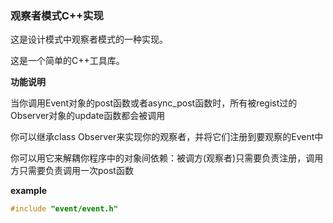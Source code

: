 ### 观察者模式C++实现

这是设计模式中观察者模式的一种实现。

这是一个简单的C++工具库。

**功能说明**

当你调用Event对象的post函数或者async_post函数时，所有被regist过的Observer对象的update函数都会被调用

你可以继承class Observer来实现你的观察者，并将它们注册到要观察的Event中

你可以用它来解耦你程序中的对象间依赖：被调方(观察者)只需要负责注册，调用方只需要负责调用一次post函数

**example**

```c++
#include "event/event.h"

```

